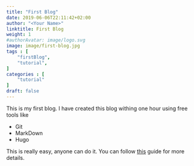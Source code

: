 ```yaml
---
title: "First Blog"
date: 2019-06-06T22:11:42+02:00
author: "<Your Name>"
linktitle: First Blog
weight: 1
#authorAvatar: image/logo.svg
image: image/first-blog.jpg
tags : [
    "firstBlog",
    "tutorial",
]
categories : [
    "tutorial"
]
draft: false
---
```


This is my first blog. I have created this blog withing one hour using free tools like

* Git
* MarkDown
* Hugo

This is really easy, anyone can do it. You can follow [this]() guide for more details.